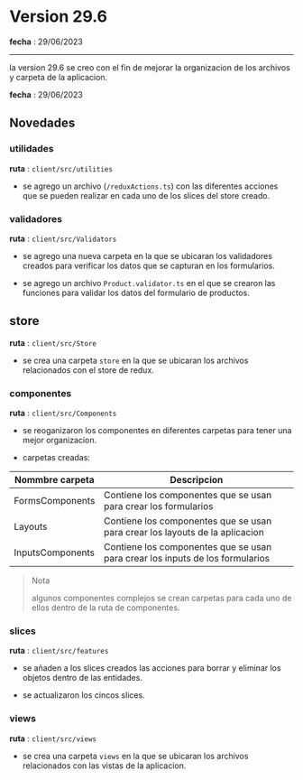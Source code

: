 
# Version 29.6

__fecha__ : 29/06/2023
***

la version 29.6 se creo con el fin de mejorar la organizacion de los archivos y carpeta de la aplicacion.

__fecha__ : 29/06/2023

## Novedades

### utilidades

__ruta__ : `client/src/utilities`

* se agrego un archivo (`/reduxActions.ts`) con las diferentes acciones que se pueden realizar en cada uno de los slices del store creado.

### validadores

__ruta__ : `client/src/Validators`

* se agrego una nueva carpeta en la que se ubicaran los validadores creados para verificar los datos que se capturan en los formularios.

* se agrego un archivo `Product.validator.ts` en el que se crearon las funciones para validar los datos del formulario de productos.

## store

__ruta__ : `client/src/Store`

* se crea una carpeta `store` en la que se ubicaran los archivos relacionados con el store de redux.

### componentes

__ruta__ : `client/src/Components`

* se reoganizaron los componentes en diferentes carpetas para tener una mejor organizacion.

* carpetas creadas:

| Nommbre carpeta | Descripcion |
| --------------- | ----------- |
| FormsComponents | Contiene los componentes que se usan para crear los formularios |
| Layouts | Contiene los componentes que se usan para crear los layouts de la aplicacion |
| InputsComponents | Contiene los componentes que se usan para crear los inputs de los formularios |

> Nota
>
> algunos componentes complejos se crean carpetas para cada uno de ellos dentro de la ruta de componentes.
>

### slices

__ruta__ : `client/src/features`

* se añaden a los slices creados las acciones para borrar y eliminar los objetos dentro de las entidades.

* se actualizaron los cincos slices.

### views

__ruta__ : `client/src/views`

* se crea una carpeta `views` en la que se ubicaran los archivos relacionados con las vistas de la aplicacion.
